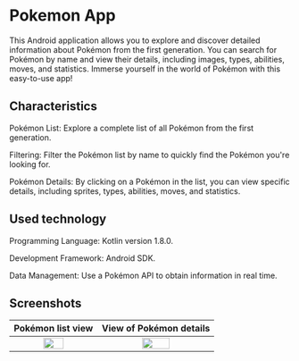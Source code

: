 # Pokemon App

This Android application allows you to explore and discover detailed information about Pokémon from
the first generation. You can search for Pokémon by name and view their details, including images,
types, abilities, moves, and statistics. Immerse yourself in the world of Pokémon with this
easy-to-use app!

## Characteristics

Pokémon List: Explore a complete list of all Pokémon from the first generation.

Filtering: Filter the Pokémon list by name to quickly find the Pokémon you're looking for.

Pokémon Details: By clicking on a Pokémon in the list, you can view specific details, including
sprites, types, abilities, moves, and statistics.

## Used technology

Programming Language: Kotlin version 1.8.0.

Development Framework: Android SDK.

Data Management: Use a Pokémon API to obtain information in real time.

## Screenshots

|                               Pokémon list view                               |                                   View of Pokémon details                                    |
|:-----------------------------------------------------------------------------:|:--------------------------------------------------------------------------------------------:|
| <img src="https://i.imgur.com/qHMroTW.png" style="height: 50%; width:50%;"/>  |         <img src="https://i.imgur.com/ziSKhU0.png" style="height: 50%; width:50%;"/>         |
